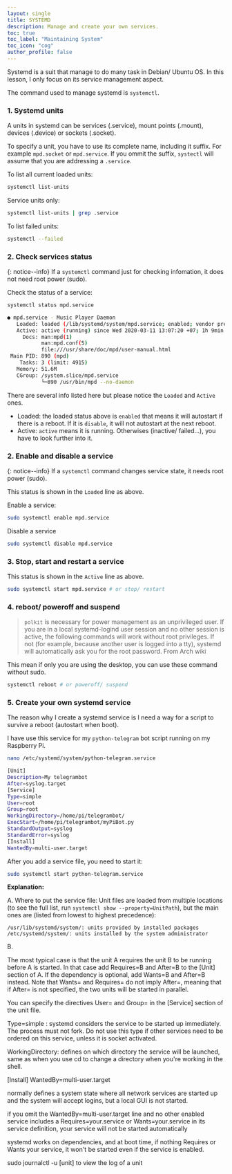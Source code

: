 ```yaml
---
layout: single
title: SYSTEMD
description: Manage and create your own services.
toc: true
toc_label: "Maintaining System"
toc_icon: "cog"
author_profile: false
---
```


Systemd is a suit that manage to do many task in Debian/ Ubuntu OS. In this lesson, I only focus on its service management aspect.

The command used to manage systemd is `systemctl`.

### 1. Systemd units

A units in systemd can be services (.service), mount points (.mount), devices (.device) or sockets (.socket).

To specify a unit, you have to use its complete name, including it suffix. For example `mpd.socket` or `mpd.service`. If you ommit the suffix, `systectl` will assume that you are addressing a `.service`.

To list all current loaded units:

```bash
systemctl list-units
```
Service units only:

```bash
systemctl list-units | grep .service
```
To list failed units:
```bash
systemctl --failed
```

### 2. Check services status

{: notice--info}
If a `systemctl` command just for checking infomation, it does not need root power (sudo).

Check the status of a service:
```bash
systemctl status mpd.service
```
```bash
● mpd.service - Music Player Daemon
   Loaded: loaded (/lib/systemd/system/mpd.service; enabled; vendor preset: enab
   Active: active (running) since Wed 2020-03-11 13:07:20 +07; 1h 9min ago
     Docs: man:mpd(1)
           man:mpd.conf(5)
           file:///usr/share/doc/mpd/user-manual.html
 Main PID: 890 (mpd)
    Tasks: 3 (limit: 4915)
   Memory: 51.6M
   CGroup: /system.slice/mpd.service
           └─890 /usr/bin/mpd --no-daemon
```

There are several info listed here but please notice the `Loaded` and `Active` ones.
* Loaded: the loaded status above is `enabled` that means it will autostart if there is a reboot. If it is `disable`, it will not autostart at the next reboot.
* Active: `active` means it is running. Otherwises (inactive/ failed...), you have to look further into it.

### 2. Enable and disable a service

{: notice--info}
If a `systemctl` command changes service state, it needs root power (sudo).

This status is shown in the `Loaded` line as above.

Enable a service:
```bash
sudo systemctl enable mpd.service
```
Disable a service
```bash
sudo systemctl disable mpd.service
```

### 3. Stop, start and restart a service
This status is shown in the `Active` line as above.
```bash
sudo systemctl start mpd.service # or stop/ restart
```

### 4. reboot/ poweroff and suspend

> `polkit` is necessary for power management as an unprivileged user. If you are in a local systemd-logind user session and no other session is active, the following commands will work without root privileges. If not (for example, because another user is logged into a tty), systemd will automatically ask you for the root password. 
> From Arch wiki

This mean if only you are using the desktop, you can use these command without sudo.

```bash
systemctl reboot # or poweroff/ suspend
```

### 5. Create your own systemd service

The reason why I create a systemd service is I need a way for a script to survive a reboot (autostart when boot).

I have use this service for my `python-telegram` bot script running on my Raspberry Pi.

```bash
nano /etc/systemd/system/python-telegram.service
```

```bash
[Unit]
Description=My telegrambot
After=syslog.target
[Service]
Type=simple
User=root
Group=root
WorkingDirectory=/home/pi/telegrambot/
ExecStart=/home/pi/telegrambot/myPiBot.py
StandardOutput=syslog
StandardError=syslog
[Install]
WantedBy=multi-user.target
```

After you add a service file, you need to start it:

```bash
sudo systemctl start python-telegram.service
```

**Explanation:**

A. Where to put the service file:
Unit files are loaded from multiple locations (to see the full list, run `systemctl show --property=UnitPath`), but the main ones are (listed from lowest to highest precedence):

    /usr/lib/systemd/system/: units provided by installed packages
    /etc/systemd/system/: units installed by the system administrator


B. 

The most typical case is that the unit A requires the unit B to be running before A is started. In that case add Requires=B and After=B to the [Unit] section of A. If the dependency is optional, add Wants=B and After=B instead. Note that Wants= and Requires= do not imply After=, meaning that if After= is not specified, the two units will be started in parallel. 


You can specify the directives User= and Group= in the [Service] section of the unit file.

Type=simple : systemd considers the service to be started up immediately. The process must not fork. Do not use this type if other services need to be ordered on this service, unless it is socket activated.    

WorkingDirectory: defines on which directory the service will be launched, same as when you use cd to change a directory when you're working in the shell.

[Install]
WantedBy=multi-user.target

normally defines a system state where all network services are started up and the system will accept logins, but a local GUI is not started. 

if you omit the WantedBy=multi-user.target line and no other enabled service includes a Requires=your.service or Wants=your.service in its service definition, your service will not be started automatically

systemd works on dependencies, and at boot time, if nothing Requires or Wants your service, it won't be started even if the service is enabled. 


sudo journalctl -u [unit] to view the log of a unit